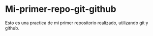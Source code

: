# Mi-primer-repo-git-github
Esto es una practica de mi primer repositorio realizado, utilizando git y github.
